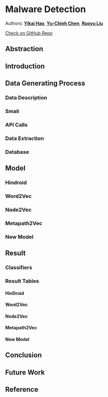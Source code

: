 # Malware Detection 
Authors: [**Yikai Hao**](https://github.com/YikaiHao), [**Yu-Chieh Chen**](https://github.com/yuc399), [**Ruoyu Liu**](https://github.com/rul141)

[Check on GitHub Repo](https://github.com/YikaiHao/DSC180_Winter)

## Abstraction 

## Introduction 

## Data Generating Process
### Data Description

### Smali 

### API Calls

### Data Extraction 

### Database 

## Model 
### Hindroid 

### Word2Vec

### Node2Vec

### Metapath2Vec

### New Model 

## Result 

### Classifiers 

### Result Tables 
#### HinDroid

#### Word2Vec

#### Node2Vec

#### Metapath2Vec

#### New Model 

## Conclusion 

## Future Work 

## Reference 
